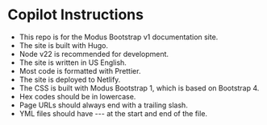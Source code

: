 # Copilot Instructions

- This repo is for the Modus Bootstrap v1 documentation site.
- The site is built with Hugo.
- Node v22 is recommended for development.
- The site is written in US English.
- Most code is formatted with Prettier.
- The site is deployed to Netlify.
- The CSS is built with Modus Bootstrap 1, which is based on Bootstrap 4.
- Hex codes should be in lowercase.
- Page URLs should always end with a trailing slash.
- YML files should have --- at the start and end of the file.
